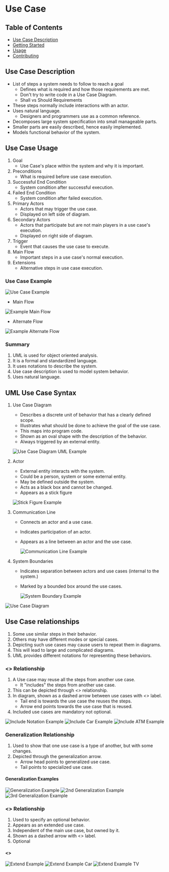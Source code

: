 # Use Case

## Table of Contents

- [Use Case Description](#about)
- [Getting Started](#getting_started)
- [Usage](#usage)
- [Contributing](../CONTRIBUTING.md)


## Use Case Description
- List of steps a system needs to follow to reach a goal
    - Defines what is required and how those requirements are met.
    - Don't try to write code in a Use Case Diagram.
    - Shall vs Should Requirements
- These steps normally include interactions with an actor. 
- Uses natural language.
    - Designers and programmers use as a common reference.
- Decomposes large system specification into small manageable parts.
- Smaller parts are easily described, hence easily implemented.
- Models functional behavior of the system.

## Use Case Usage

1. Goal
    - Use Case's place within the system and why it is important.
2. Preconditions
    - What is required before use case execution.
3. Successful End Condition
    - System condition after successful execution.
4. Failed End Condition
    - System condition after failed execution.
5. Primary Actors
    - Actors that may trigger the use case.
    - Displayed on left side of diagram.
6. Secondary Actors
    - Actors that participate but are not main players in a use case's execution.
    - Displayed on right side of diagram.
7. Trigger
    - Event that causes the use case to execute.
8. Main Flow
    - Important steps in a use case's normal execution.
9. Extensions
    - Alternative steps in use case execution.


### Use Case Example

![Use Case Example](../public/Use-Case-Example.png)

- Main Flow

![Example Main Flow](../public/Use-Case-Example-Main-Flow.png)

- Alternate Flow

![Example Alternate Flow](../public/Use-Case-Example-Alternate-Flow.png)


### Summary

1. UML is used for object oriented analysis.
2. It is a formal and standardized language.
3. It uses notations to describe the system.
4. Use case description is used to model system behavior.
5. Uses natural language.

## UML Use Case Syntax 

1. Use Case Diagram

    - Describes a discrete unit of behavior that has a clearly defined scope. 
    - Illustrates what should be done to achieve the goal of the use case.
    - This maps into program code.
    - Shown as an oval shape with the description of the behavior.
    - Always triggered by an external entity.

    ![Use Case Diagram UML Example](../public/Use-Case-UML-Image.png)

2. Actor

    - External entity interacts with the system.
    - Could be a person, system or some external entity.
    - May be defined outside the system. 
    - Acts as a black box and cannot be changed. 
    - Appears as a stick figure 
    
    ![Stick Figure Example](../public/Stick-Figure.png)

3. Communication Line

    - Connects an actor and a use case.
    - Indicates participation of an actor. 
    - Appears as a line between an actor and the use case. 

      ![Communication Line Example](../public/Communication-Line.png)

4. System Boundaries

    - Indicates separation between actors and use cases  (internal to the system.)
    - Marked by a bounded box around the use cases. 

      ![System Boundary Example](../public/System-Boundary.png)

![Use Case Diagram](../public/Use-Case-Diagram-Example.png)

## Use Case relationships

1. Some use similar steps in their behavior.
2. Others may have different modes or special cases.
3. Depicting such use cases may cause users to repeat them in diagrams.
4. This will lead to large and complicated diagrams.
5. UML provides different notations for representing these behaviors.

### <<include>> Relationship

1. A Use case may reuse all the steps from another use case.
    - It "includes" the steps from another use case.
2. This can be depicted through *<<include>>* relationship.
3. In diagram, shown as a dashed arrow between use cases with *<<include>>* label.
    - Tail end is towards the use case the reuses the steps.
    - Arrow end points towards the use case that is reused. 
4. Included use cases are mandatory not optional.

![Include Notation Example](../public/Include-Notation.png)
![Include Car Example](../public/Example-Include-Car.png)
![Include ATM Example](../public/Include-Example-ATM.png)

### Generalization Relationship

1. Used to show that one use case is a type of another, but with some changes.
2. Depicted through the generalization arrow.
    - Arrow head points to generalized use case.
    - Tail points to specialized use case.

#### Generalization Examples

![Generalization Example](../public/Generalization-Notation.png)
![2nd Generalization Example](../public/Generalization-Example-2.png)
![3rd Generalization Example](../public/Generalization-Example-3.png)

### <<extend>> Relationship

1. Used to specify an optional behavior.
2. Appears as an extended use case.
3. Independent of the main use case, but owned by it.
4. Shown as a dashed arrow with <<extend>> label.
5. Optional 

#### <<extend examples>>

![Extend Example](../public/Extend-Notation.png)
![Extend Example Car](../public/Extend-Example-Car.png)
![Extend Example TV](../public/Extend-Example-TV.png)
